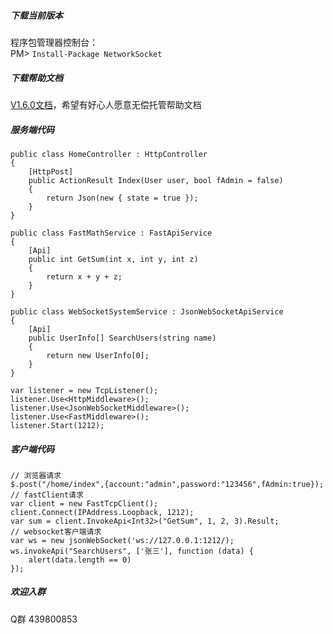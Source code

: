 ##### 下载当前版本
程序包管理器控制台：
<br>PM> `Install-Package NetworkSocket`

##### 下载帮助文档
[V1.6.0文档](http://files.cnblogs.com/files/kewei/V1.6.0.0doc.rar)，希望有好心人愿意无偿托管帮助文档

##### 服务端代码
```
public class HomeController : HttpController
{
    [HttpPost]
    public ActionResult Index(User user, bool fAdmin = false)
    {
        return Json(new { state = true });
    }
}

public class FastMathService : FastApiService
{
    [Api]
    public int GetSum(int x, int y, int z)
    {
        return x + y + z;
    }
}

public class WebSocketSystemService : JsonWebSocketApiService
{
    [Api]
    public UserInfo[] SearchUsers(string name)
    {
        return new UserInfo[0];
    }
}

var listener = new TcpListener();
listener.Use<HttpMiddleware>();
listener.Use<JsonWebSocketMiddleware>();
listener.Use<FastMiddleware>();            
listener.Start(1212);
```

##### 客户端代码
```
// 浏览器请求
$.post("/home/index",{account:"admin",password:"123456",fAdmin:true});
// fastClient请求
var client = new FastTcpClient();
client.Connect(IPAddress.Loopback, 1212);
var sum = client.InvokeApi<Int32>("GetSum", 1, 2, 3).Result;
// websocket客户端请求
var ws = new jsonWebSocket('ws://127.0.0.1:1212/);
ws.invokeApi("SearchUsers", ['张三'], function (data) {
    alert(data.length == 0)
});
```

##### 欢迎入群
Q群 439800853


 
